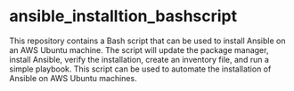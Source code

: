 # ansible_installtion_bashscript
This repository contains a Bash script that can be used to install Ansible on an AWS Ubuntu machine. The script will update the package manager, install Ansible, verify the installation, create an inventory file, and run a simple playbook.  This script can be used to automate the installation of Ansible on AWS Ubuntu machines. 
